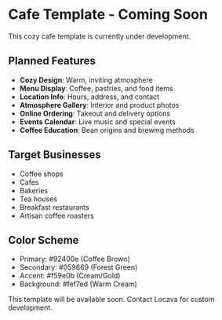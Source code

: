 # Cafe Template - Coming Soon

This cozy cafe template is currently under development.

## Planned Features

- **Cozy Design**: Warm, inviting atmosphere
- **Menu Display**: Coffee, pastries, and food items
- **Location Info**: Hours, address, and contact
- **Atmosphere Gallery**: Interior and product photos
- **Online Ordering**: Takeout and delivery options
- **Events Calendar**: Live music and special events
- **Coffee Education**: Bean origins and brewing methods

## Target Businesses

- Coffee shops
- Cafes
- Bakeries
- Tea houses
- Breakfast restaurants
- Artisan coffee roasters

## Color Scheme

- Primary: #92400e (Coffee Brown)
- Secondary: #059669 (Forest Green)
- Accent: #f59e0b (Cream/Gold)
- Background: #fef7ed (Warm Cream)

This template will be available soon. Contact Locava for custom development.
